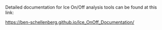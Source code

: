 Detailed documentation for Ice On/Off analysis tools can be found at this link: 

https://ben-schellenberg.github.io/Ice_OnOff_Documentation/
